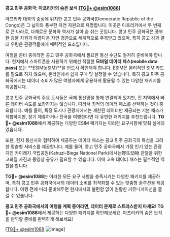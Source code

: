 **콩고 민주 공화국: 아프리카의 숨은 보석 [[TG💪+ @esim1088](https://t.me/s/esim1088)]**

아프리카 대륙의 중심에 위치한 콩고 민주 공화국(Democratic Republic of the Congo)은 그 넓이와 풍부한 자연 자원으로 유명합니다. 이곳은 아프리카에서 두 번째로 큰 나라로, 다채로운 문화와 역사가 살아 숨 쉬는 곳입니다. 콩고 민주 공화국은 풍부한 광물 자원과 아름다운 자연 경관으로 세계적으로 주목받고 있으며, 특히 콩고 강과 열대 우림은 관광객들에게 매력적인 요소입니다.

여행을 준비 중이라면 콩고 민주 공화국에서 필요한 통신 수단도 철저히 준비해야 합니다. 현지에서 스마트폰을 사용하기 위해선 적절한 **모바일 데이터 패스(mobile data pass)** 또는 **ESIM(eSIM)**을 반드시 확인해야 합니다. ESIM은 물리적인 SIM 카드를 필요로 하지 않으며, 온라인에서 쉽게 구매 및 설정할 수 있습니다. 특히 콩고 민주 공화국에서는 데이터 소비가 많은 여행자에게 유용하게 활용될 수 있는 다양한 패키지를 제공합니다.

콩고 민주 공화국의 주요 도시들은 국제 통신망을 통해 연결되어 있지만, 전 지역에서 빠른 데이터 속도를 보장하지는 않습니다. 따라서 최적의 데이터 패스를 선택하는 것이 중요합니다. 예를 들어, 특정 도시나 관광지에서는 제한된 데이터만 제공되는 기본 패스가 적합하지만, 장기 체류하거나 전국을 여행한다면 더 유연한 패키지를 추천드립니다. **TG💪+ @esim1088**에서 제공하는 다양한 ESIM 패키지는 이러한 요구사항에 맞춰 설계되었습니다.

또한, 현지 통신사와 협력하여 제공하는 데이터 패스는 콩고 민주 공화국의 특성을 고려한 맞춤형 서비스를 제공합니다. 예를 들어, 콩고 민주 공화국에서 가장 인기 있는 관광지인 카이레지 국립공원(Kahuzi-Biega National Park)에서는野生动物 관찰을 위한 고화질 사진과 동영상 공유가 필요할 수 있습니다. 이때 고속 데이터 패스는 필수적인 역할을 합니다.

**TG💪+ @esim1088**는 이러한 모든 요구 사항을 충족시키는 다양한 패키지를 제공하며, 특히 콩고 민주 공화국에서의 데이터 소비를 최적화할 수 있는 맞춤형 솔루션을 제공합니다. 여행 전에 미리 준비해두면 현지에서의 불편함 없이 원활한 커뮤니케이션을 즐길 수 있습니다.

**콩고 민주 공화국에서의 여행을 계획 중이라면, 데이터 문제로 스트레스받지 마세요! TG💪+ @esim1088**에서 제공하는 다양한 패키지를 확인해보세요. 아프리카의 숨은 보석을 만끽할 준비를 완벽하게 해보세요!

[[TG💪+ @esim1088](https://t.me/s/esim1088) ![Image](https://i.postimg.cc/Y0z9fWf4/image.png)]